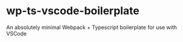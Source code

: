 # wp-ts-vscode-boilerplate
An absolutely minimal Webpack + Typescript boilerplate for use with VSCode
